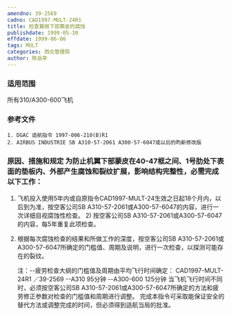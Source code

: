 ```yaml
---
amendno: 39-2569
cadno: CAD1997-MULT-24R1
title: 检查翼根下部蒙皮的腐蚀
publishdate: 1999-05-30
effdate: 1999-06-06
tags: MULT
categories: 西北管理局
author: 陈岳亭
---
```


### 适用范围 
所有310/A300-600飞机

<!--more-->
### 参考文件
    1. DGAC 适航指令 1997-006-210(B)R1 
    2. AIRBUS INDUSTRIE SB A310-57-2061 A300-57-6047或以后的昀新修改版

### 原因、措施和规定 为防止机翼下部蒙皮在40-47框之间、1号肋处下表面的垫板内、外部产生腐蚀和裂纹扩展，影响结构完整性，必需完成以下工作： 
1) 飞机投入使用5年内或自原指令CAD1997-MULT-24生效之日起18个月内，以后到为准，按空客公司SB A310-57-2061或A300-57-6047的内容，进行一次详细目视腐蚀性检查。 
    2) 按空客公司SB A310-57-2061或A300-57-6047的内容，每5年重复此项检查。 
3) 根据每次腐蚀检查的结果和所做工作的深度，按空客公司SB A310-57-2061或A300-57-6047所确定的门槛值、周期及说明，进行一次检查，以探测可能存在的裂纹。 

    注：--疲劳检查大纲的门槛值及周期由平均飞行时间确定： 
       CAD1997-MULT-24R1   ／39-2569 
--A310 95分钟 --A300-600 125分钟 
    当飞机飞行时间不同时，必须按空客公司SB A310-57-2061或A300-57-6047所确定的方法和疲劳修正参数对检查的门槛值和周期进行调整。 
    完成本指令可采取能保证安全的替代方法或调整完成的时间，但必须得到适航当局的批准。
